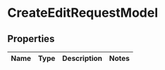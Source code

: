 
# CreateEditRequestModel

## Properties
Name | Type | Description | Notes
------------ | ------------- | ------------- | -------------



